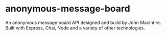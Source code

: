 # anonymous-message-board
An anonymous message board API designed and build by John MacIntire. Built with Express, Chai, Node and a variety of other technologies.
